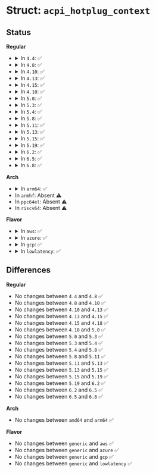 # Struct: <code>acpi_hotplug_context</code>

## Status
<b>Regular</b>
<ul>
<li>
<details>
<summary>In <code>4.4</code>: ✅</summary>

```c
struct acpi_hotplug_context {
    struct acpi_device *self;
    int (*notify)(struct acpi_device *, u32);
    void (*uevent)(struct acpi_device *, u32);
    void (*fixup)(struct acpi_device *);
};
```
</details>
</li>
<li>
<details>
<summary>In <code>4.8</code>: ✅</summary>

```c
struct acpi_hotplug_context {
    struct acpi_device *self;
    int (*notify)(struct acpi_device *, u32);
    void (*uevent)(struct acpi_device *, u32);
    void (*fixup)(struct acpi_device *);
};
```
</details>
</li>
<li>
<details>
<summary>In <code>4.10</code>: ✅</summary>

```c
struct acpi_hotplug_context {
    struct acpi_device *self;
    int (*notify)(struct acpi_device *, u32);
    void (*uevent)(struct acpi_device *, u32);
    void (*fixup)(struct acpi_device *);
};
```
</details>
</li>
<li>
<details>
<summary>In <code>4.13</code>: ✅</summary>

```c
struct acpi_hotplug_context {
    struct acpi_device *self;
    int (*notify)(struct acpi_device *, u32);
    void (*uevent)(struct acpi_device *, u32);
    void (*fixup)(struct acpi_device *);
};
```
</details>
</li>
<li>
<details>
<summary>In <code>4.15</code>: ✅</summary>

```c
struct acpi_hotplug_context {
    struct acpi_device *self;
    int (*notify)(struct acpi_device *, u32);
    void (*uevent)(struct acpi_device *, u32);
    void (*fixup)(struct acpi_device *);
};
```
</details>
</li>
<li>
<details>
<summary>In <code>4.18</code>: ✅</summary>

```c
struct acpi_hotplug_context {
    struct acpi_device *self;
    int (*notify)(struct acpi_device *, u32);
    void (*uevent)(struct acpi_device *, u32);
    void (*fixup)(struct acpi_device *);
};
```
</details>
</li>
<li>
<details>
<summary>In <code>5.0</code>: ✅</summary>

```c
struct acpi_hotplug_context {
    struct acpi_device *self;
    int (*notify)(struct acpi_device *, u32);
    void (*uevent)(struct acpi_device *, u32);
    void (*fixup)(struct acpi_device *);
};
```
</details>
</li>
<li>
<details>
<summary>In <code>5.3</code>: ✅</summary>

```c
struct acpi_hotplug_context {
    struct acpi_device *self;
    int (*notify)(struct acpi_device *, u32);
    void (*uevent)(struct acpi_device *, u32);
    void (*fixup)(struct acpi_device *);
};
```
</details>
</li>
<li>
<details>
<summary>In <code>5.4</code>: ✅</summary>

```c
struct acpi_hotplug_context {
    struct acpi_device *self;
    int (*notify)(struct acpi_device *, u32);
    void (*uevent)(struct acpi_device *, u32);
    void (*fixup)(struct acpi_device *);
};
```
</details>
</li>
<li>
<details>
<summary>In <code>5.8</code>: ✅</summary>

```c
struct acpi_hotplug_context {
    struct acpi_device *self;
    int (*notify)(struct acpi_device *, u32);
    void (*uevent)(struct acpi_device *, u32);
    void (*fixup)(struct acpi_device *);
};
```
</details>
</li>
<li>
<details>
<summary>In <code>5.11</code>: ✅</summary>

```c
struct acpi_hotplug_context {
    struct acpi_device *self;
    int (*notify)(struct acpi_device *, u32);
    void (*uevent)(struct acpi_device *, u32);
    void (*fixup)(struct acpi_device *);
};
```
</details>
</li>
<li>
<details>
<summary>In <code>5.13</code>: ✅</summary>

```c
struct acpi_hotplug_context {
    struct acpi_device *self;
    int (*notify)(struct acpi_device *, u32);
    void (*uevent)(struct acpi_device *, u32);
    void (*fixup)(struct acpi_device *);
};
```
</details>
</li>
<li>
<details>
<summary>In <code>5.15</code>: ✅</summary>

```c
struct acpi_hotplug_context {
    struct acpi_device *self;
    int (*notify)(struct acpi_device *, u32);
    void (*uevent)(struct acpi_device *, u32);
    void (*fixup)(struct acpi_device *);
};
```
</details>
</li>
<li>
<details>
<summary>In <code>5.19</code>: ✅</summary>

```c
struct acpi_hotplug_context {
    struct acpi_device *self;
    int (*notify)(struct acpi_device *, u32);
    void (*uevent)(struct acpi_device *, u32);
    void (*fixup)(struct acpi_device *);
};
```
</details>
</li>
<li>
<details>
<summary>In <code>6.2</code>: ✅</summary>

```c
struct acpi_hotplug_context {
    struct acpi_device *self;
    int (*notify)(struct acpi_device *, u32);
    void (*uevent)(struct acpi_device *, u32);
    void (*fixup)(struct acpi_device *);
};
```
</details>
</li>
<li>
<details>
<summary>In <code>6.5</code>: ✅</summary>

```c
struct acpi_hotplug_context {
    struct acpi_device *self;
    int (*notify)(struct acpi_device *, u32);
    void (*uevent)(struct acpi_device *, u32);
    void (*fixup)(struct acpi_device *);
};
```
</details>
</li>
<li>
<details>
<summary>In <code>6.8</code>: ✅</summary>

```c
struct acpi_hotplug_context {
    struct acpi_device *self;
    int (*notify)(struct acpi_device *, u32);
    void (*uevent)(struct acpi_device *, u32);
    void (*fixup)(struct acpi_device *);
};
```
</details>
</li>
</ul>
<b>Arch</b>
<ul>
<li>
<details>
<summary>In <code>arm64</code>: ✅</summary>

```c
struct acpi_hotplug_context {
    struct acpi_device *self;
    int (*notify)(struct acpi_device *, u32);
    void (*uevent)(struct acpi_device *, u32);
    void (*fixup)(struct acpi_device *);
};
```
</details>
</li>
<li>
In <code>armhf</code>: Absent ⚠️
</li>
<li>
In <code>ppc64el</code>: Absent ⚠️
</li>
<li>
In <code>riscv64</code>: Absent ⚠️
</li>
</ul>
<b>Flavor</b>
<ul>
<li>
<details>
<summary>In <code>aws</code>: ✅</summary>

```c
struct acpi_hotplug_context {
    struct acpi_device *self;
    int (*notify)(struct acpi_device *, u32);
    void (*uevent)(struct acpi_device *, u32);
    void (*fixup)(struct acpi_device *);
};
```
</details>
</li>
<li>
<details>
<summary>In <code>azure</code>: ✅</summary>

```c
struct acpi_hotplug_context {
    struct acpi_device *self;
    int (*notify)(struct acpi_device *, u32);
    void (*uevent)(struct acpi_device *, u32);
    void (*fixup)(struct acpi_device *);
};
```
</details>
</li>
<li>
<details>
<summary>In <code>gcp</code>: ✅</summary>

```c
struct acpi_hotplug_context {
    struct acpi_device *self;
    int (*notify)(struct acpi_device *, u32);
    void (*uevent)(struct acpi_device *, u32);
    void (*fixup)(struct acpi_device *);
};
```
</details>
</li>
<li>
<details>
<summary>In <code>lowlatency</code>: ✅</summary>

```c
struct acpi_hotplug_context {
    struct acpi_device *self;
    int (*notify)(struct acpi_device *, u32);
    void (*uevent)(struct acpi_device *, u32);
    void (*fixup)(struct acpi_device *);
};
```
</details>
</li>
</ul>

## Differences
<b>Regular</b>
<ul>
<li>
No changes between <code>4.4</code> and <code>4.8</code> ✅
</li>
<li>
No changes between <code>4.8</code> and <code>4.10</code> ✅
</li>
<li>
No changes between <code>4.10</code> and <code>4.13</code> ✅
</li>
<li>
No changes between <code>4.13</code> and <code>4.15</code> ✅
</li>
<li>
No changes between <code>4.15</code> and <code>4.18</code> ✅
</li>
<li>
No changes between <code>4.18</code> and <code>5.0</code> ✅
</li>
<li>
No changes between <code>5.0</code> and <code>5.3</code> ✅
</li>
<li>
No changes between <code>5.3</code> and <code>5.4</code> ✅
</li>
<li>
No changes between <code>5.4</code> and <code>5.8</code> ✅
</li>
<li>
No changes between <code>5.8</code> and <code>5.11</code> ✅
</li>
<li>
No changes between <code>5.11</code> and <code>5.13</code> ✅
</li>
<li>
No changes between <code>5.13</code> and <code>5.15</code> ✅
</li>
<li>
No changes between <code>5.15</code> and <code>5.19</code> ✅
</li>
<li>
No changes between <code>5.19</code> and <code>6.2</code> ✅
</li>
<li>
No changes between <code>6.2</code> and <code>6.5</code> ✅
</li>
<li>
No changes between <code>6.5</code> and <code>6.8</code> ✅
</li>
</ul>
<b>Arch</b>
<ul>
<li>
No changes between <code>amd64</code> and <code>arm64</code> ✅
</li>
</ul>
<b>Flavor</b>
<ul>
<li>
No changes between <code>generic</code> and <code>aws</code> ✅
</li>
<li>
No changes between <code>generic</code> and <code>azure</code> ✅
</li>
<li>
No changes between <code>generic</code> and <code>gcp</code> ✅
</li>
<li>
No changes between <code>generic</code> and <code>lowlatency</code> ✅
</li>
</ul>
